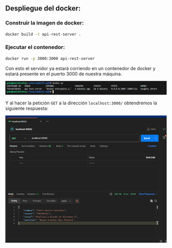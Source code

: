 ## Despliegue del docker:

### Construir la imagen de docker:

```sh
docker build -t api-rest-server .
```

### Ejecutar el contenedor:
```sh
docker run -p 3000:3000 api-rest-server
```

Con esto el servidor ya estará corriendo en un contenedor de docker y estará presente en el puerto 3000 de nuestra máquina.

![docker-ps](/readme-media/docker-ps.png)


Y al hacer la petición `GET` a la dirección `localhost:3000/` obtendremos la siguiente respuesta:

![peticion](/readme-media/petition.png)